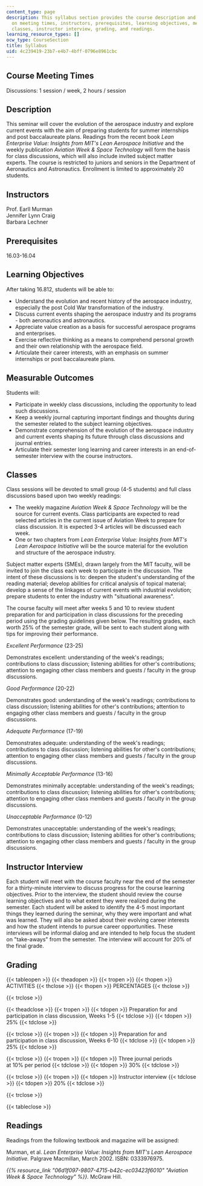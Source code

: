 ```yaml
---
content_type: page
description: This syllabus section provides the course description and information
  on meeting times, instructors, prerequisites, learning objectives, measurable outcomes,
  classes, instructor interview, grading, and readings.
learning_resource_types: []
ocw_type: CourseSection
title: Syllabus
uid: 4c239419-23b7-e4b7-4bff-0796e8961cbc
---
```


Course Meeting Times
--------------------

Discussions: 1 session / week, 2 hours / session

Description
-----------

This seminar will cover the evolution of the aerospace industry and explore current events with the aim of preparing students for summer internships and post baccalaureate plans. Readings from the recent book _Lean Enterprise Value: Insights from MIT's Lean Aerospace Initiative_ and the weekly publication _Aviation Week & Space Technology_ will form the basis for class discussions, which will also include invited subject matter experts. The course is restricted to juniors and seniors in the Department of Aeronautics and Astronautics. Enrollment is limited to approximately 20 students.

Instructors
-----------

Prof. Earll Murman  
Jennifer Lynn Craig  
Barbara Lechner

Prerequisites
-------------

16.03-16.04

Learning Objectives
-------------------

After taking 16.812, students will be able to:

*   Understand the evolution and recent history of the aerospace industry, especially the post Cold War transformation of the industry.
*   Discuss current events shaping the aerospace industry and its programs - both aeronautics and astronautics.
*   Appreciate value creation as a basis for successful aerospace programs and enterprises.
*   Exercise reflective thinking as a means to comprehend personal growth and their own relationship with the aerospace field.
*   Articulate their career interests, with an emphasis on summer internships or post baccalaureate plans.

Measurable Outcomes
-------------------

Students will:

*   Participate in weekly class discussions, including the opportunity to lead such discussions.
*   Keep a weekly journal capturing important findings and thoughts during the semester related to the subject learning objectives.
*   Demonstrate comprehension of the evolution of the aerospace industry and current events shaping its future through class discussions and journal entries.
*   Articulate their semester long learning and career interests in an end-of-semester interview with the course instructors.

Classes
-------

Class sessions will be devoted to small group (4-5 students) and full class discussions based upon two weekly readings:

*   The weekly magazine _Aviation Week & Space Technology_ will be the source for current events. Class participants are expected to read selected articles in the current issue of Aviation Week to prepare for class discussion. It is expected 3-4 articles will be discussed each week.
*   One or two chapters from _Lean Enterprise Value: Insights from MIT's Lean Aerospace Initiative_ will be the source material for the evolution and structure of the aerospace industry.

Subject matter experts (SMEs), drawn largely from the MIT faculty, will be invited to join the class each week to participate in the discussion. The intent of these discussions is to: deepen the student's understanding of the reading material; develop abilities for critical analysis of topical material; develop a sense of the linkages of current events with industrial evolution; prepare students to enter the industry with "situational awareness".

The course faculty will meet after weeks 5 and 10 to review student preparation for and participation in class discussions for the preceding period using the grading guidelines given below. The resulting grades, each worth 25% of the semester grade, will be sent to each student along with tips for improving their performance.

_Excellent Performance_ (23-25)

Demonstrates excellent: understanding of the week's readings; contributions to class discussion; listening abilities for other's contributions; attention to engaging other class members and guests / faculty in the group discussions.

_Good Performance_ (20-22)

Demonstrates good: understanding of the week's readings; contributions to class discussion; listening abilities for other's contributions; attention to engaging other class members and guests / faculty in the group discussions.

_Adequate Performance_ (17-19)

Demonstrates adequate: understanding of the week's readings; contributions to class discussion; listening abilities for other's contributions; attention to engaging other class members and guests / faculty in the group discussions.

_Minimally Acceptable Performance_ (13-16)

Demonstrates minimally acceptable: understanding of the week's readings; contributions to class discussion; listening abilities for other's contributions; attention to engaging other class members and guests / faculty in the group discussions.

_Unacceptable Performance_ (0-12)

Demonstrates unacceptable: understanding of the week's readings; contributions to class discussion; listening abilities for other's contributions; attention to engaging other class members and guests / faculty in the group discussions.

Instructor Interview
--------------------

Each student will meet with the course faculty near the end of the semester for a thirty-minute interview to discuss progress for the course learning objectives. Prior to the interview, the student should review the course learning objectives and to what extent they were realized during the semester. Each student will be asked to identify the 4-5 most important things they learned during the seminar, why they were important and what was learned. They will also be asked about their evolving career interests and how the student intends to pursue career opportunities. These interviews will be informal dialog and are intended to help focus the student on "take-aways" from the semester. The interview will account for 20% of the final grade.

Grading
-------

{{< tableopen >}}
{{< theadopen >}}
{{< tropen >}}
{{< thopen >}}
ACTIVITIES
{{< thclose >}}
{{< thopen >}}
PERCENTAGES
{{< thclose >}}

{{< trclose >}}

{{< theadclose >}}
{{< tropen >}}
{{< tdopen >}}
Preparation for and participation in class discussion, Weeks 1-5
{{< tdclose >}}
{{< tdopen >}}
25%
{{< tdclose >}}

{{< trclose >}}
{{< tropen >}}
{{< tdopen >}}
Preparation for and participation in class discussion, Weeks 6-10
{{< tdclose >}}
{{< tdopen >}}
25%
{{< tdclose >}}

{{< trclose >}}
{{< tropen >}}
{{< tdopen >}}
Three journal periods at 10% per period
{{< tdclose >}}
{{< tdopen >}}
30%
{{< tdclose >}}

{{< trclose >}}
{{< tropen >}}
{{< tdopen >}}
Instructor interview
{{< tdclose >}}
{{< tdopen >}}
20%
{{< tdclose >}}

{{< trclose >}}

{{< tableclose >}}

Readings
--------

Readings from the following textbook and magazine will be assigned:

Murman, et al. _Lean Enterprise Value: Insights from MIT's Lean Aerospace Initiative._ Palgrave Macmillan, March 2002. ISBN: 0333976975.

_{{% resource_link "06d1f097-9807-4715-b42c-ec03423f6010" "Aviation Week & Space Technology" %}}._ McGraw Hill.